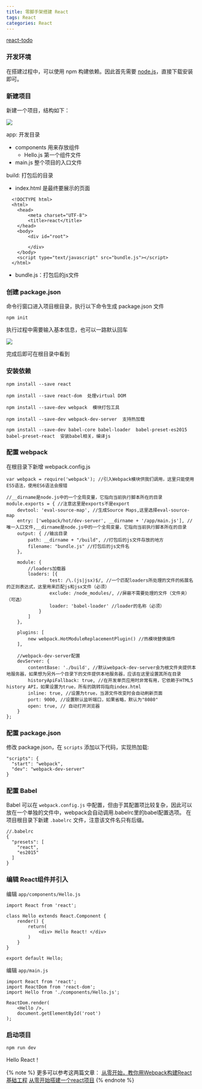 ```yaml
---
title: 零脚手架搭建 React
tags: React
categories: React
---
```


[react-todo](https://github.com/liujinge/react-todo)

### 开发环境
在搭建过程中，可以使用 npm 构建依赖。因此首先需要 [node.js](https://nodejs.org/zh-cn/)，直接下载安装即可。

### 新建项目
新建一个项目，结构如下：

![](/images/零脚手架搭建React/项目结构-初始化.png)

<!-- more -->

app: 开发目录
  * components 用来存放组件
    * Hello.js 第一个组件文件
  * main.js 整个项目的入口文件
  
build: 打包后的目录
  * index.html 是最终要展示的页面
  ```
	<!DOCTYPE html>
	<html>
	  <head>
	      <meta charset="UTF-8">
	      <title>react</title>
	  </head>
	  <body>
	      <div id="root">

	      </div>
	  </body>
	  <script type="text/javascript" src="bundle.js"></script>
	</html>  
  ```
  
  * bundle.js：打包后的js文件
  
### 创建 package.json
命令行窗口进入项目根目录，执行以下命令生成  package.json 文件
```
npm init
```
执行过程中需要输入基本信息，也可以一路默认回车

![](/images/零脚手架搭建React/init.png)

完成后即可在根目录中看到

### 安装依赖
```
npm install --save react

npm install --save react-dom  处理virtual DOM

npm install --save-dev webpack  模块打包工具

npm install --save-dev webpack-dev-server  支持热加载

npm install --save-dev babel-core babel-loader  babel-preset-es2015 babel-preset-react  安装babel相关，编译js
```

### 配置 webpack
在根目录下新增 webpack.config.js

```
var webpack = require('webpack'); //引入Webpack模块供我们调用，这里只能使用ES5语法，使用ES6语法会报错

//__dirname是node.js中的一个全局变量，它指向当前执行脚本所在的目录
module.exports = { //注意这里是exports不是export
	devtool: 'eval-source-map', //生成Source Maps,这里选择eval-source-map
	entry: ['webpack/hot/dev-server', __dirname + '/app/main.js'], //唯一入口文件,__dirname是node.js中的一个全局变量，它指向当前执行脚本所在的目录
	output: { //输出目录
		path: __dirname + "/build", //打包后的js文件存放的地方
		filename: "bundle.js" //打包后的js文件名
	},

	module: {
		//loaders加载器
		loaders: [{
				test: /\.(js|jsx)$/, //一个匹配loaders所处理的文件的拓展名的正则表达式，这里用来匹配js和jsx文件（必须）
				exclude: /node_modules/, //屏蔽不需要处理的文件（文件夹）（可选）
				loader: 'babel-loader' //loader的名称（必须）
			}
		]
	},

	plugins: [
		new webpack.HotModuleReplacementPlugin() //热模块替换插件
	],

	//webpack-dev-server配置
	devServer: {
		contentBase: './build', //默认webpack-dev-server会为根文件夹提供本地服务器，如果想为另外一个目录下的文件提供本地服务器，应该在这里设置其所在目录
		historyApiFallback: true, //在开发单页应用时非常有用，它依赖于HTML5 history API，如果设置为true，所有的跳转将指向index.html
		inline: true, //设置为true，当源文件改变时会自动刷新页面
		port: 9000, //设置默认监听端口，如果省略，默认为"8080"
		open: true, // 自动打开浏览器
	}
};
```

### 配置 package.json
修改 package.json，在 `scripts` 添加以下代码，实现热加载:

```
"scripts": {
  "start": "webpack",
  "dev": "webpack-dev-server"
}
```

### 配置 Babel
Babel 可以在 `webpack.config.js` 中配置，但由于其配置项比较复杂，因此可以放在一个单独的文件中，webpack会自动调用.babelrc里的babel配置选项。
在项目根目录下新建 `.babelrc` 文件，注意该文件名只有后缀。

```
//.babelrc
{
  "presets": [
    "react",
    "es2015"
  ]
}
```

### 编辑 React组件并引入
编辑 `app/components/Hello.js`

```
import React from 'react';

class Hello extends React.Component {
	render() {
		return(
			<div> Hello React! </div>
		)
	}
}

export default Hello;
```

编辑 `app/main.js`

```
import React from 'react';
import ReactDom from 'react-dom';
import Hello from './components/Hello.js';

ReactDom.render(
    <Hello />,
    document.getElementById('root')
);
```

### 启动项目
```
npm run dev
```

Hello React！


{% note %}
更多可以参考这两篇文章：
[从零开始，教你用Webpack构建React基础工程](http://www.jianshu.com/p/4df92c335617)
[从零开始搭建一个react项目](http://www.jianshu.com/p/324fd1c124ad)
{% endnote %}